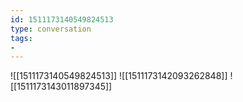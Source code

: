 ```yaml
---
id: 1511173140549824513
type: conversation
tags:
- 
---
```

![[1511173140549824513]]
![[1511173142093262848]]
![[1511173143011897345]]

